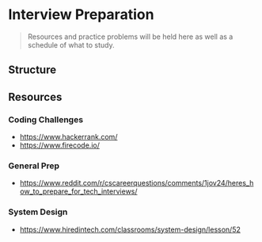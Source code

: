 # Interview Preparation

> Resources and practice problems will be held here as well as a schedule of what to study.

## Structure

## Resources

### Coding Challenges
* https://www.hackerrank.com/
* https://www.firecode.io/

### General Prep
* https://www.reddit.com/r/cscareerquestions/comments/1jov24/heres_how_to_prepare_for_tech_interviews/

### System Design
* https://www.hiredintech.com/classrooms/system-design/lesson/52
